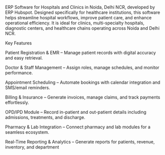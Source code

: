 ERP Software for Hospitals and Clinics in Noida, Delhi NCR, developed by ERP Hubspot. Designed specifically for healthcare institutions, this software helps streamline hospital workflows, improve patient care, and enhance operational efficiency. It is ideal for clinics, multi-specialty hospitals, diagnostic centers, and healthcare chains operating across Noida and Delhi NCR.

Key Features

Patient Registration & EMR – Manage patient records with digital accuracy and easy retrieval.

Doctor & Staff Management – Assign roles, manage schedules, and monitor performance.

Appointment Scheduling – Automate bookings with calendar integration and SMS/email reminders.

Billing & Insurance – Generate invoices, manage claims, and track payments effortlessly.

OPD/IPD Module – Record in-patient and out-patient details including admissions, treatments, and discharge.

Pharmacy & Lab Integration – Connect pharmacy and lab modules for a seamless ecosystem.

Real-Time Reporting & Analytics – Generate reports for patients, revenue, inventory, and department
